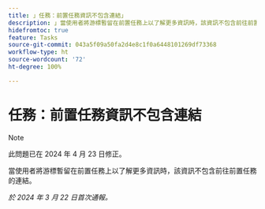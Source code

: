 ```yaml
---
title: 」任務：前置任務資訊不包含連結」
description: 」當使用者將游標暫留在前置任務上以了解更多資訊時，該資訊不包含前往前置任務的連結。」
hidefromtoc: true
feature: Tasks
source-git-commit: 043a5f09a50fa2d4e8c1f0a6448101269df73368
workflow-type: ht
source-wordcount: '72'
ht-degree: 100%

---
```



# 任務：前置任務資訊不包含連結

>[!NOTE]
>
>此問題已在 2024 年 4 月 23 日修正。

當使用者將游標暫留在前置任務上以了解更多資訊時，該資訊不包含前往前置任務的連結。

_於 2024 年 3 月 22 日首次通報。_

